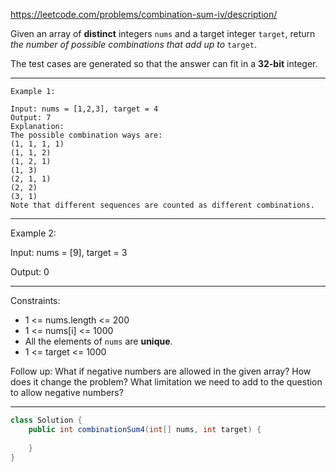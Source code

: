 https://leetcode.com/problems/combination-sum-iv/description/

Given an array of **distinct** integers `nums` and a target integer `target`, return *the number of possible combinations that add up to* `target`.

The test cases are generated so that the answer can fit in a **32-bit** integer.

---

```
Example 1:

Input: nums = [1,2,3], target = 4
Output: 7
Explanation:
The possible combination ways are:
(1, 1, 1, 1)
(1, 1, 2)
(1, 2, 1)
(1, 3)
(2, 1, 1)
(2, 2)
(3, 1)
Note that different sequences are counted as different combinations.
```

---

Example 2:

Input: nums = [9], target = 3

Output: 0

---

Constraints:

- 1 <= nums.length <= 200
- 1 <= nums[i] <= 1000
- All the elements of `nums` are **unique**.
- 1 <= target <= 1000

Follow up: What if negative numbers are allowed in the given array? How does it change the problem? What limitation we need to add to the question to allow negative numbers?

---

```java
class Solution {
    public int combinationSum4(int[] nums, int target) {
        
    }
}
```